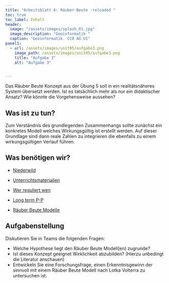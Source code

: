 ```yaml
---
title: "Arbeitsblatt 6: Räuber-Beute -reloaded "
toc: true
toc_label: Inhalt
header:
  image: "/assets/images/splash_01.jpg"
  image_description: "Geoinformatik "
  caption: "Geoinformatik. CC0 AG UI"
panel1:  
  - url: /assets/images/unit05/aufgabe3.png
    image_path: /assets/images/unit05/aufgabe3.png
    title: "Aufgabe 3"
    alt: "Aufgabe 3"


---
```



Das Räuber Beute Konzept aus der Übung 5 soll in ein realitätsnäheres System übersetzt werden. Ist es tatsächlich mehr als nur ein didaktischer Ansatz? Wie könnte die Vorgehensweise aussehen?

<!--more-->




## Was ist zu tun?

Zum Verständnis des grundlegenden Zusammenhangs sollte zunächst ein konkretes Modell welches Wirkungsgültig ist erstellt werden. Auf dieser Grundlage sind dann reale Zahlen zu integrieren die ebenfalls zu einem wirkungsgültigen Verlauf führen.

## Was benötigen wir?

* [Niederwild](https://www.wildtiermanagement.com/fileadmin/dateien/wildtiermanagement.de/pdfs/Literaturstudie_Praedation_NDS.pdf) 
* [Unterrichtsmaterialien](https://www.swisseduc.ch/mathematik/analysis/populationsmodelle/docs/populationsmodelle_teil_2.pdf) 
* [Wer reguliert wen](https://www.vetmeduni.ac.at/fileadmin/v/fiwi/Publikationen/Populaerwissenschaftliche/Arnold__W_2007_-_Gumpenstein.pdf)
* [Long term P-P](https://link.springer.com/article/10.1007/s10100-019-00656-7)

* [Räuber Beute Modelle](https://insightmaker.com/insight/229699/Pred-Prey)



## Aufgabenstellung


Diskutieren Sie in Teams die folgenden Fragen:

* Welche Hypothese liegt den Räuber Beute Modell(en) zugrunde?
* Ist dieses Konzept geeignet Wirklichkeit abzubilden? (Hierzu unbedingt die Literatur anschauen)
* Entwickeln Sie eine Forschungsfrage, einen Erkenntnisgewinn der sinnvoll mit einem Räuber Beute Modell nach Lotka Volterra zu untersuchen ist.
